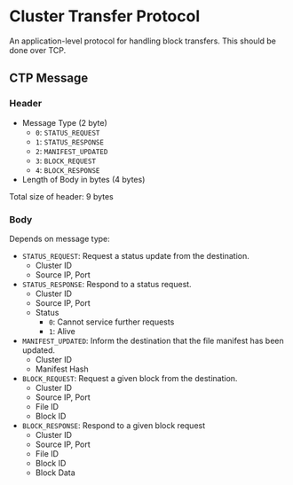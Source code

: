 # Cluster Transfer Protocol
An application-level protocol for handling block transfers. This should be done over TCP.

## CTP Message
### Header
- Message Type (2 byte)
  - `0`: `STATUS_REQUEST`
  - `1`: `STATUS_RESPONSE`
  - `2`: `MANIFEST_UPDATED`
  - `3`: `BLOCK_REQUEST`
  - `4`: `BLOCK_RESPONSE`
- Length of Body in bytes (4 bytes)

Total size of header: 9 bytes

### Body
Depends on message type:
- `STATUS_REQUEST`: Request a status update from the destination.
  - Cluster ID
  - Source IP, Port
- `STATUS_RESPONSE`: Respond to a status request.
  - Cluster ID
  - Source IP, Port
  - Status
    - `0`: Cannot service further requests
    - `1`: Alive
- `MANIFEST_UPDATED`: Inform the destination that the file manifest has been updated.
  - Cluster ID
  - Manifest Hash
- `BLOCK_REQUEST`: Request a given block from the destination.
  - Cluster ID
  - Source IP, Port
  - File ID
  - Block ID
- `BLOCK_RESPONSE`: Respond to a given block request
  - Cluster ID
  - Source IP, Port
  - File ID
  - Block ID
  - Block Data
